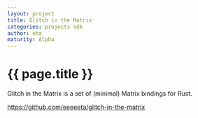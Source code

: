 ```yaml
---
layout: project
title: Glitch in the Matrix
categories: projects sdk
author: eta
maturity: Alpha
---
```


# {{ page.title }}
Glitch in the Matrix is a set of (minimal) Matrix bindings for Rust. 

https://github.com/eeeeeta/glitch-in-the-matrix
